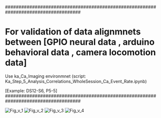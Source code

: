 ####################################################################################
# For validation of data alignmnets between [GPIO neural data , arduino behavioral data , camera locomotion data]

Use ka_Ca_Imaging environmnet (script: Ka_Step_5_Analysis_Correlations_WholeSession_Ca_Event_Rate.ipynb)

[Example: DS12-S6, P5-5]
####################################################################################

![Fig_v_1](https://github.com/user-attachments/assets/e33eb103-55fc-4425-bce1-7b9f696a422c)
![Fig_v_2](https://github.com/user-attachments/assets/88c53ca5-0bce-41bc-89be-0af6975f1045)
![Fig_v_3](https://github.com/user-attachments/assets/993900b3-8024-4fee-8849-c8c349932d06)
![Fig_v_4](https://github.com/user-attachments/assets/d8520a1f-a80e-4924-9d14-37ccaec86b40)

